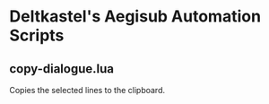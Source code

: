 # Deltkastel's Aegisub Automation Scripts
## copy-dialogue.lua
Copies the selected lines to the clipboard.
